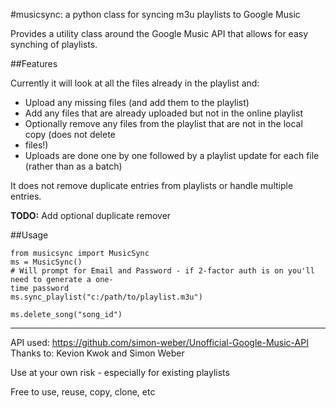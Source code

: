 #musicsync: a python class for syncing m3u playlists to Google Music

Provides a utility class around the Google Music API that allows for easy synching of playlists.

##Features

Currently it will look at all the files already in the playlist and:
* Upload any missing files (and add them to the playlist)
* Add any files that are already uploaded but not in the online playlist
* Optionally remove any files from the playlist that are not in the local copy (does not delete
* files!)
* Uploads are done one by one followed by a playlist update for each file (rather than as a
 batch)

It does not remove duplicate entries from playlists or handle multiple entries.

**TODO:** Add optional duplicate remover

##Usage

    from musicsync import MusicSync
    ms = MusicSync()
    # Will prompt for Email and Password - if 2-factor auth is on you'll need to generate a one-
    time password
    ms.sync_playlist("c:/path/to/playlist.m3u")

    ms.delete_song("song_id")


- - -

API used: https://github.com/simon-weber/Unofficial-Google-Music-API
Thanks to: Kevion Kwok and Simon Weber

Use at your own risk - especially for existing playlists

Free to use, reuse, copy, clone, etc
